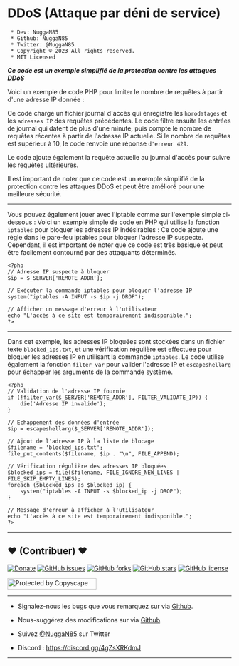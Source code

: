 # DDoS (Attaque par déni de service)

```
 * Dev: NuggaN85
 * Github: NuggaN85
 * Twitter: @NuggaN85
 * Copyright © 2023 All rights reserved.
 * MIT Licensed
```

___Ce code est un exemple simplifié de la protection contre les attaques DDoS___

Voici un exemple de code PHP pour limiter le nombre de requêtes à partir d'une adresse IP donnée :

Ce code charge un fichier journal d'accès qui enregistre les `horodatages` et les `adresses IP` des requêtes précédentes. Le code filtre ensuite les entrées de journal qui datent de plus d'une minute, puis compte le nombre de requêtes récentes à partir de l'adresse IP actuelle. Si le nombre de requêtes est supérieur à 10, le code renvoie une réponse `d'erreur 429`.

Le code ajoute également la requête actuelle au journal d'accès pour suivre les requêtes ultérieures.

Il est important de noter que ce code est un exemple simplifié de la protection contre les attaques DDoS et peut être amélioré pour une meilleure sécurité.

--------------------------------------------------------------------------------------------------------------------------------------

Vous pouvez également jouer avec l'iptable comme sur l'exemple simple ci-dessous :
Voici un exemple simple de code en PHP qui utilise la fonction `iptables` pour bloquer les adresses IP indésirables :
Ce code ajoute une règle dans le pare-feu iptables pour bloquer l'adresse IP suspecte. Cependant, il est important de noter que ce code est très basique et peut être facilement contourné par des attaquants déterminés.

```
<?php
// Adresse IP suspecte à bloquer
$ip = $_SERVER['REMOTE_ADDR'];

// Exécuter la commande iptables pour bloquer l'adresse IP
system("iptables -A INPUT -s $ip -j DROP");

// Afficher un message d'erreur à l'utilisateur
echo "L'accès à ce site est temporairement indisponible.";
?>
```

--------------------------------------------------------------------------------------------------------------------------------------

Dans cet exemple, les adresses IP bloquées sont stockées dans un fichier texte `blocked_ips.txt`, et une vérification régulière est effectuée pour bloquer les adresses IP en utilisant la commande `iptables`. Le code utilise également la fonction `filter_var` pour valider l'adresse IP et `escapeshellarg` pour échapper les arguments de la commande système.

```
<?php
// Validation de l'adresse IP fournie
if (!filter_var($_SERVER['REMOTE_ADDR'], FILTER_VALIDATE_IP)) {
    die('Adresse IP invalide');
}

// Echappement des données d'entrée
$ip = escapeshellarg($_SERVER['REMOTE_ADDR']);

// Ajout de l'adresse IP à la liste de blocage
$filename = 'blocked_ips.txt';
file_put_contents($filename, $ip . "\n", FILE_APPEND);

// Vérification régulière des adresses IP bloquées
$blocked_ips = file($filename, FILE_IGNORE_NEW_LINES | FILE_SKIP_EMPTY_LINES);
foreach ($blocked_ips as $blocked_ip) {
    system("iptables -A INPUT -s $blocked_ip -j DROP");
}

// Message d'erreur à afficher à l'utilisateur
echo "L'accès à ce site est temporairement indisponible.";
?>
```

--------------------------------------------------------------------------------------------------------------------------------------

## <strong>❤️</strong> (Contribuer) <strong>❤️</strong>

[![Donate](https://img.shields.io/badge/paypal-donate-yellow.svg?style=flat)](https://www.paypal.me/nuggan85) [![GitHub issues](https://img.shields.io/github/issues/NuggaN85/DDoS)](https://github.com/NuggaN85/DDoS/issues) [![GitHub forks](https://img.shields.io/github/forks/NuggaN85/DDoS)](https://github.com/NuggaN85/DDoS/network) [![GitHub stars](https://img.shields.io/github/stars/NuggaN85/DDoS)](https://github.com/NuggaN85/DDoS/stargazers) [![GitHub license](https://img.shields.io/github/license/NuggaN85/DDoS)](https://github.com/NuggaN85/DDoS)

<a target="_blank" href="http://www.copyscape.com/"><img src="http://banners.copyscape.com/img/copyscape-banner-white-200x25.png" width="200" height="25" border="0" alt="Protected by Copyscape" title="Protected by Copyscape Plagiarism Checker - Do not copy content from this page." /></a>

--------------------------------------------------------------------------------------------------------------------------------------

- Signalez-nous les bugs que vous remarquez sur via [Github](https://github.com/NuggaN85/DDoS/issues/).

- Nous-suggérez des modifications sur via [Github](https://github.com/NuggaN85/DDoS/issues/).

- Suivez [@NuggaN85](https://twitter.com/NuggaN85) sur Twitter

- Discord : https://discord.gg/4gZsXRKdmJ

--------------------------------------------------------------------------------------------------------------------------------------
